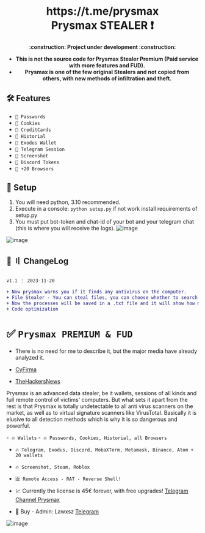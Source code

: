<h1 align="center">
 https://t.me/prysmax<br>
 Prysmax STEALER ❗️
</h1>
<h4 align="center">
:construction: Project under development :construction:

- This is not the source code for Prysmax Stealer Premium (Paid service with more features and FUD).
- Prysmax is one of the few original Stealers and not copied from others, with new methods of infiltration and theft.
</h4>

## 🛠️ Features
- `🌙 Passwords`
- `🌙 Cookies`
- `🌙 CreditCards`
- `🌙 Historial`
- `🌙 Exodus Wallet`
- `🌙 Telegram Session`
- `🌙 Screenshot`
- `🌙 Discord Tokens`
- `🌙 +20 Browsers`

## 📁 Setup

1. You will need python, 3.10 recommended.
2. Execute in a console: ```python setup.py``` if not work install requirements of setup.py
3. You must put bot-token and chat-id of your bot and your telegram chat (this is where you will receive the logs).
![image](https://github.com/Lawxsz/prysmax/assets/116668706/3b5b2d66-d3a9-4da5-a2c1-119a2afb9eaf)

![image](https://github.com/Lawxsz/prysmax/assets/116668706/bc6ac73b-b566-4de2-a2db-273bcd055a35)

## <a id="changelog"></a>🌟 〢 ChangeLog

```diff

v1.1 ⋮ 2023-11-20

+ Now prysmax warns you if it finds any antivirus on the computer.
+ File Stealer - You can steal files, you can choose whether to search through common folders or the entire computer.
+ Now the processes will be saved in a .txt file and it will show how many processes there are in telegram.
+ Code optimization
```

# ✅ `Prysmax PREMIUM & FUD`

- There is no need for me to describe it, but the major media have already analyzed it.

- [CyFirma](https://www.cyfirma.com/outofband/new-maas-prysmax-launches-fully-undetectable-infostealer/)
- [TheHackersNews](https://thehackernews.com/2023/09/new-hijackloader-modular-malware-loader.html)

Prysmax is an advanced data stealer, be it wallets, sessions of all kinds and full remote control of victims' computers. But what sets it apart from the rest is that Prysmax is totally undetectable to all anti virus scanners on the market, as well as to virtual signature scanners like VirusTotal. Basically it is elusive to all detection methods which is why it is so dangerous and powerful.

-` 🔥 Wallets`
-` 🔥 Passwords, Cookies, Historial, all Browsers`
- `🔥 Telegram, Exodus, Discord, MobaXTerm, Metamask, Binance, Atom + 20 wallets`
- `🔥 Screenshot, Steam, Roblox`
- `🈴 Remote Access - RAT - Reverse Shell!`

- 💹 Currently the license is 45€ forever, with free upgrades! [Telegram Channel Prysmax](https://t.me/prysmax)

- 🔱 Buy - Admin: Lawxsz [Telegram](https://t.me/lawxsz)

![image](https://github.com/Lawxsz/prysmax/assets/116668706/a1707aa2-77b6-4653-9b9c-f713b274aa2a)

